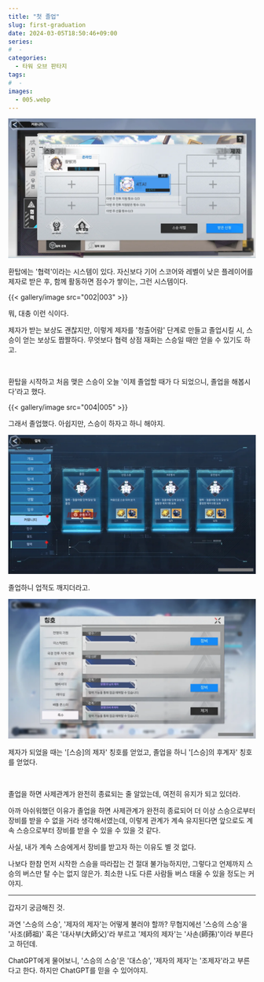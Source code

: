 ```yaml
---
title: "첫 졸업"
slug: first-graduation
date: 2024-03-05T18:50:46+09:00
series:
#  - 
categories:
  - 타워 오브 판타지
tags:
#  - 
images:
  - 005.webp
---
```


![](001.webp)

환탑에는 '협력'이라는 시스템이 있다. 자신보다 기어 스코어와 레벨이 낮은 플레이어를 제자로 받은 후, 함께 활동하면 점수가 쌓이는, 그런 시스템이다.

{{< gallery/image src="002|003" >}}

뭐, 대충 이런 식이다.

제자가 받는 보상도 괜찮지만, 이렇게 제자를 '청출어람' 단계로 만들고 졸업시킬 시, 스승이 얻는 보상도 짭짤하다. 무엇보다 협력 상점 재화는 스승일 때만 얻을 수 있기도 하고.

&nbsp;

환탑을 시작하고 처음 맺은 스승이 오늘 '이제 졸업할 때가 다 되었으니, 졸업을 해봅시다'라고 했다.

{{< gallery/image src="004|005" >}}

그래서 졸업했다. 아쉽지만, 스승이 하자고 하니 해야지.

![](006.webp)

졸업하니 업적도 깨지더라고.

![](007.webp)

제자가 되었을 때는 '\[스승]의 제자' 칭호를 얻었고, 졸업을 하니 '\[스승]의 후계자' 칭호를 얻었다.

&nbsp;

졸업을 하면 사제관계가 완전히 종료되는 줄 알았는데, 여전히 유지가 되고 있더라.

아까 아쉬워했던 이유가 졸업을 하면 사제관계가 완전히 종료되어 더 이상 스승으로부터 장비를 받을 수 없을 거라 생각해서였는데, 이렇게 관계가 계속 유지된다면 앞으로도 계속 스승으로부터 장비를 받을 수 있을 수 있을 것 같다.

사실, 내가 계속 스승에게서 장비를 받고자 하는 이유도 별 것 없다.

나보다 한참 먼저 시작한 스승을 따라잡는 건 절대 불가능하지만, 그렇다고 언제까지 스승의 버스만 탈 수는 없지 않은가. 최소한 나도 다른 사람들 버스 태울 수 있을 정도는 커야지.

***

갑자기 궁금해진 것.

과연 '스승의 스승', '제자의 제자'는 어떻게 불러야 할까? 무협지에선 '스승의 스승'을 '사조(師祖)' 혹은 '대사부(大師父)'라 부르고 '제자의 제자'는 '사손(師孫)'이라 부른다고 하던데.

ChatGPT에게 물어보니, '스승의 스승'은 '대스승', '제자의 제자'는 '조제자'라고 부른다고 한다. 하지만 ChatGPT를 믿을 수 있어야지.
